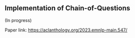 ## Implementation of Chain-of-Questions

(In progress)

Paper link: https://aclanthology.org/2023.emnlp-main.547/


